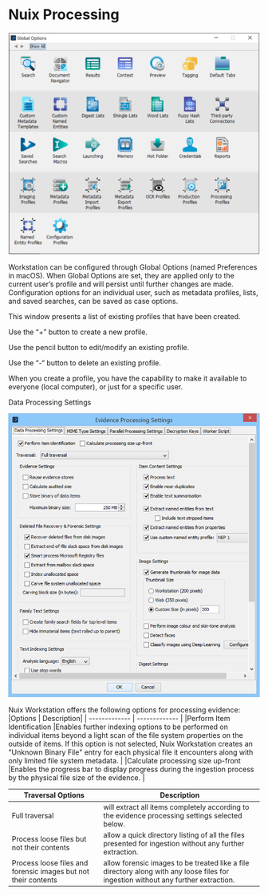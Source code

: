 # Nuix Processing

![Global Options](../.gitbook/assets/image%20%2824%29.png)

Workstation can be configured through Global Options \(named Preferences in macOS\). When Global Options are set, they are applied only to the current user’s profile and will persist until further changes are made. Configuration options for an individual user, such as metadata profiles, lists, and saved searches, can be saved as case options.

This window presents a list of existing profiles that have been created. 

Use the “+” button to create a new profile.

Use the pencil button to edit/modify an existing profile. 

Use the “-“ button to delete an existing profile. 

When you create a profile, you have the capability to make it available to everyone \(local computer\), or just for a specific user.

Data Processing Settings

![Data Processing Settings](../.gitbook/assets/image%20%2825%29.png)

Nuix Workstation offers the following options for processing evidence: 
|Options | Description|
| ------------- | ------------- |
|Perform Item Identification |Enables further indexing options to be performed on individual items beyond a light scan of the file system properties on the outside of items. If this option is not selected, Nuix Workstation creates an "Unknown Binary File" entry for each physical file it encounters along with only limited file system metadata. |
|Calculate processing size up-front |Enables the progress bar to display progress during the ingestion process by the physical file size of the evidence. |

|Traversal Options| Description
| ------------- | ------------- |
| Full traversal| will extract all items completely according to the evidence processing settings selected below.|
|Process loose files but not their contents| allow a quick directory listing of all the files presented for ingestion without any further extraction.
|Process loose files and forensic images but not their contents| allow forensic images to be treated like a file directory along with any loose files for ingestion without any further extraction.|



